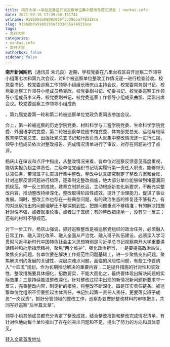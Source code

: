 ```yaml
---
title: 南开大学->学校党委召开被巡察单位集中整改专题汇报会 | nankai.info
date: 2021-09-10 17:39:50.151741
urlname: 919b0bda99801956f333865a748318ca
slug: 919b0bda99801956f333865a748318ca
tags: 
- 南开大学
categories:
- nankai.info
- 南开大学
authorbox: false
sidebar: false
---
```

**南开新闻网讯**（通讯员 朱元良）近期，学校党委在八里台校区召开巡察工作领导小组第七次和第九次会议，对8个被巡察单位整改工作情况逐一进行检查验收。校党委书记、校党委巡察工作领导小组组长杨庆山主持会议，校党委常务副书记、校党委巡察工作领导小组成员杨克欣，校党委副书记、纪委书记、校党委巡察工作领导小组成员李义丹，校党委副书记、校党委巡察工作领导小组成员曲凯、梁琪出席会议。校党委巡察工作领导小组成员
<!--more-->
、第九届党委第一轮和第二轮被巡察单位党政负责同志参加会议。

会上，第一轮被巡察的历史学院党委、材料科学与工程学院党委、生命科学学院党委、外国语学院党委，第二轮被巡察单位图书馆党委、体育部党总支、远程与继续教育学院党总支、出版社党总支书记和行政负责人就集中整改情况逐一进行汇报，领导小组成员依次对整改报告、完成情况清单进行了审议，对存在问题进行了点评。

杨庆山在审议和点评中指出，从整改情况来看，各单位对巡察反馈意见高度重视，能切实担负起主体责任，二级单位党组织书记切实履行第一责任人职责，能够带头认领任务，带领班子扎实进行集中整改。整改中认真研究制定了整改方案和台账，针对巡察反馈问题进行梳理，逐条制定整改措施，绝大部分单位能够做到堵塞漏洞抓规范，举一反三抓成效，建章立制抓长远，主动根据新变化新要求，不断充实整改内容，推动整改持续深化，整改取得阶段性成效，提升了治理能力，促进了事业发展。同时，整改工作也存在一些典型问题，有的政治生态的修复还不够有力，有的对巡察指出的问题理解还不够深刻到位，把握问题重点不够精准；有的解决措施针对性不强，或者就事论事，或者过于笼统；有的整改措施单一，没有举一反三；还有的材料不够规范。

对下一步工作，杨庆山强调，抓好巡察整改是被巡察党组织的政治任务，必须融入日常工作、融入深化改革、融入全面从严治党、融入班子队伍建设。必须深入学习贯彻习近平新时代中国特色社会主义思想特别是习近平总书记视察南开大学重要讲话精神和批示指示精神，聚焦“两个维护”，强化政治担当，一是要提高政治站位，聚焦突出问题，各单位要在解决工作规范性问题基础上，进一步聚焦突出问题，聚焦解决制约发展的关键性、深层次难点问题，面临的风险性问题，有些工作要纳入“十四五”规划，作为长期推动解决的重要内容；二是提升措施的针对性和实效性，整改措施要具体细化，招数要实，不能大而化之，最终要体现出解决问题的实际效果；三是持续推进整改深化。针对整改过程中出现的新情况新问题新要求举一反三，完善整改内容，制定新的措施，将整改不断深化。四是压实责任链条。被巡察单位党组织不但要担起主体责任，书记扛起第一责任人责任，更要落实班子成员“一岗双责”，抓好分管领域的整改工作，巡察办要做好整改材料的审核把关，共同写好巡察“后半篇文章”。

领导小组其他成员都充分肯定了整改成效，结合整改报告和整改完成情况清单，有针对性地向每个单位指出了存在的突出问题和不足，提出了努力的方向和具体意见。



[转入文章首发地址](http://news.nankai.edu.cn/ywsd/system/2021/05/25/030046227.shtml)